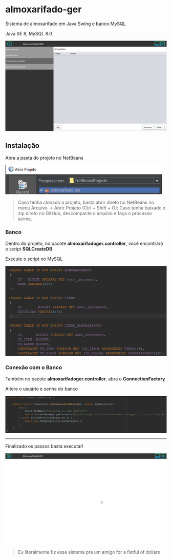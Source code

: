 almoxarifado-ger
================
Sistema de almoxarifado em Java Swing e banco MySQL

Java SE 8, MySQL 8.0

![almoxger](./ghimg/almoxarifadoger.png "Almoxarifado GER")

## Instalação
Abra a pasta do projeto no NetBeans

![netbeans](./ghimg/netbeansprojs.png "Abrindo a pasta do projeto no NetBeans")

>Caso tenha clonado o projeto, basta abrir direto no NetBeans no menu Arquivo → Abrir Projeto (Ctrl + Shift + O);
>Caso tenha baixado o zip direto no GitHub, descompacte o arquivo e faça o processo acima.

### Banco
Dentro do projeto, no pacote **almoxarifadoger.controller**, você encontrará o script **SQLCreateDB**

Execute o script no MySQL

![sql](./ghimg/sqlcreate.png "Script de criação do banco")

### Conexão com o Banco
Também no pacote **almoxarifadoger.controller**, abra o **ConnectionFactory**

Altere o usuário e senha do banco

![connection](./ghimg/connection.png "Alterando o login e senha do banco")

---
Finalizado os passos basta executar!

![demo](./ghimg/using.gif "Demonstração")

>Eu literalmente fiz esse sistema pra um amigo for a fistful of dollars